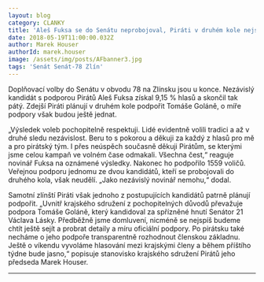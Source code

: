 ```yaml
---
layout: blog
category: CLANKY
title: 'Aleš Fuksa se do Senátu neprobojoval, Piráti v druhém kole nejspíše podpoří Goláně'
date: 2018-05-19T11:00:00.032Z
author: Marek Houser
authorId: marek.houser
image: /assets/img/posts/AFbanner3.jpg
tags: 'Senát Senát-78 Zlín'
---
```

Doplňovací volby do Senátu v obvodu 78 na Zlínsku jsou u konce. Nezávislý kandidát s podporou Pirátů Aleš Fuksa získal 9,15 % hlasů a skončil tak pátý. Zdejší Piráti plánují v druhém kole podpořit Tomáše Goláně, o míře podpory však budou ještě jednat.

„Výsledek voleb pochopitelně respektuji. Lidé evidentně volili tradici a až v druhé sledu nezávislost. Beru to s pokorou a děkuji za každý z hlasů pro mě a pro pirátský tým. I přes neúspěch současně děkuji Pirátům, se kterými jsme celou kampaň ve volném čase odmakali. Všechna čest,“ reaguje novinář Fuksa na oznámené výsledky. Nakonec ho podpořilo 1559 voličů. Veřejnou podporu jednomu ze dvou kandidátů, kteří se probojovali do druhého kola, však neudělí. „Jako nezávislý novinář nemohu,“ dodal.

Samotní zlínští Piráti však jednoho z postupujících kandidátů patrně plánují podpořit. „Uvnitř krajského sdružení z pochopitelných důvodů převažuje podpora Tomáše Goláně, který kandidoval za spřízněné hnutí Senátor 21 Václava Lásky. Předběžně jsme domluvení, nicméně se nejspíš budeme chtít ještě sejít a probrat detaily a míru oficiální podpory. Po pirátsku také necháme o jeho podpoře transparentně rozhodnout členskou základnu. Ještě o víkendu vyvoláme hlasování mezi krajskými členy a během příštího týdne bude jasno,“ popisuje stanovisko krajského sdružení Pirátů jeho předseda Marek Houser.

- - -
